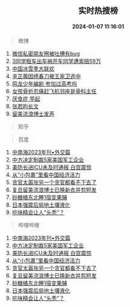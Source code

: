 <div align="center"><h2>实时热搜榜</h2><h4>2024-01-07 11:16:01</h4></div>

> 微博  

1. [微信私密朋友圈被吐槽有bug](https://s.weibo.com/weibo?q=%23%E5%BE%AE%E4%BF%A1%E7%A7%81%E5%AF%86%E6%9C%8B%E5%8F%8B%E5%9C%88%E8%A2%AB%E5%90%90%E6%A7%BD%E6%9C%89bug%23&t=31&band_rank=1&Refer=top)<br />
2. [3同学租车出车祸开车同学遭索赔59万](https://s.weibo.com/weibo?q=%233%E5%90%8C%E5%AD%A6%E7%A7%9F%E8%BD%A6%E5%87%BA%E8%BD%A6%E7%A5%B8%E5%BC%80%E8%BD%A6%E5%90%8C%E5%AD%A6%E9%81%AD%E7%B4%A2%E8%B5%9459%E4%B8%87%23&t=31&band_rank=2&Refer=top)<br />
3. [中国冰雪季大联欢](https://s.weibo.com/weibo?q=%23%E4%B8%AD%E5%9B%BD%E5%86%B0%E9%9B%AA%E5%AD%A3%E5%A4%A7%E8%81%94%E6%AC%A2%23&t=31&band_rank=3&Refer=top)<br />
4. [辛芷蕾因绣春刀被王家卫选中](https://s.weibo.com/weibo?q=%23%E8%BE%9B%E8%8A%B7%E8%95%BE%E5%9B%A0%E7%BB%A3%E6%98%A5%E5%88%80%E8%A2%AB%E7%8E%8B%E5%AE%B6%E5%8D%AB%E9%80%89%E4%B8%AD%23&t=31&band_rank=4&Refer=top)<br />
5. [鸣龙少年编剧 参加过高考吗](https://s.weibo.com/weibo?q=%E9%B8%A3%E9%BE%99%E5%B0%91%E5%B9%B4%E7%BC%96%E5%89%A7%20%E5%8F%82%E5%8A%A0%E8%BF%87%E9%AB%98%E8%80%83%E5%90%97&t=31&band_rank=5&Refer=top)<br />
6. [女孩骨折忍痛赶飞机邻座是骨科主任](https://s.weibo.com/weibo?q=%23%E5%A5%B3%E5%AD%A9%E9%AA%A8%E6%8A%98%E5%BF%8D%E7%97%9B%E8%B5%B6%E9%A3%9E%E6%9C%BA%E9%82%BB%E5%BA%A7%E6%98%AF%E9%AA%A8%E7%A7%91%E4%B8%BB%E4%BB%BB%23&t=31&band_rank=6&Refer=top)<br />
7. [厌食症 早起](https://s.weibo.com/weibo?q=%E5%8E%8C%E9%A3%9F%E7%97%87%20%E6%97%A9%E8%B5%B7&t=31&band_rank=7&Refer=top)<br />
8. [张若昀长文](https://s.weibo.com/weibo?q=%E5%BC%A0%E8%8B%A5%E6%98%80%E9%95%BF%E6%96%87&t=31&band_rank=8&Refer=top)<br />
9. [留美流浪博士发声](https://s.weibo.com/weibo?q=%23%E7%95%99%E7%BE%8E%E6%B5%81%E6%B5%AA%E5%8D%9A%E5%A3%AB%E5%8F%91%E5%A3%B0%23&t=31&band_rank=9&Refer=top)<br />

> 知乎  


> 百度  

1. [中南海2023年刊•外交篇](https://www.baidu.com/s?wd=%E4%B8%AD%E5%8D%97%E6%B5%B72023%E5%B9%B4%E5%88%8A%E2%80%A2%E5%A4%96%E4%BA%A4%E7%AF%87&sa=fyb_news&rsv_dl=fyb_news)<br />
2. [中方决定制裁5家美国军工企业](https://www.baidu.com/s?wd=%E4%B8%AD%E6%96%B9%E5%86%B3%E5%AE%9A%E5%88%B6%E8%A3%815%E5%AE%B6%E7%BE%8E%E5%9B%BD%E5%86%9B%E5%B7%A5%E4%BC%81%E4%B8%9A&sa=fyb_news&rsv_dl=fyb_news)<br />
3. [美防长进ICU未及时通报 白宫震惊](https://www.baidu.com/s?wd=%E7%BE%8E%E9%98%B2%E9%95%BF%E8%BF%9BICU%E6%9C%AA%E5%8F%8A%E6%97%B6%E9%80%9A%E6%8A%A5+%E7%99%BD%E5%AE%AB%E9%9C%87%E6%83%8A&sa=fyb_news&rsv_dl=fyb_news)<br />
4. [从“小包裹”里看中国经济活力](https://www.baidu.com/s?wd=%E4%BB%8E%E2%80%9C%E5%B0%8F%E5%8C%85%E8%A3%B9%E2%80%9D%E9%87%8C%E7%9C%8B%E4%B8%AD%E5%9B%BD%E7%BB%8F%E6%B5%8E%E6%B4%BB%E5%8A%9B&sa=fyb_news&rsv_dl=fyb_news)<br />
5. [贪官太嚣张另一个贪官都看不下去了](https://www.baidu.com/s?wd=%E8%B4%AA%E5%AE%98%E5%A4%AA%E5%9A%A3%E5%BC%A0%E5%8F%A6%E4%B8%80%E4%B8%AA%E8%B4%AA%E5%AE%98%E9%83%BD%E7%9C%8B%E4%B8%8D%E4%B8%8B%E5%8E%BB%E4%BA%86&sa=fyb_news&rsv_dl=fyb_news)<br />
6. [复旦留美流浪博士已换新衣并剪短发](https://www.baidu.com/s?wd=%E5%A4%8D%E6%97%A6%E7%95%99%E7%BE%8E%E6%B5%81%E6%B5%AA%E5%8D%9A%E5%A3%AB%E5%B7%B2%E6%8D%A2%E6%96%B0%E8%A1%A3%E5%B9%B6%E5%89%AA%E7%9F%AD%E5%8F%91&sa=fyb_news&rsv_dl=fyb_news)<br />
7. [砂糖橘东北睡1宿变果脯](https://www.baidu.com/s?wd=%E7%A0%82%E7%B3%96%E6%A9%98%E4%B8%9C%E5%8C%97%E7%9D%A11%E5%AE%BF%E5%8F%98%E6%9E%9C%E8%84%AF&sa=fyb_news&rsv_dl=fyb_news)<br />
8. [日本强震后局地土壤液化](https://www.baidu.com/s?wd=%E6%97%A5%E6%9C%AC%E5%BC%BA%E9%9C%87%E5%90%8E%E5%B1%80%E5%9C%B0%E5%9C%9F%E5%A3%A4%E6%B6%B2%E5%8C%96&sa=fyb_news&rsv_dl=fyb_news)<br />
9. [吃味精会让人“头秃”？](https://www.baidu.com/s?wd=%E5%90%83%E5%91%B3%E7%B2%BE%E4%BC%9A%E8%AE%A9%E4%BA%BA%E2%80%9C%E5%A4%B4%E7%A7%83%E2%80%9D%EF%BC%9F&sa=fyb_news&rsv_dl=fyb_news)<br />

> 哔哩哔哩  

1. [中南海2023年刊•外交篇](https://www.baidu.com/s?wd=%E4%B8%AD%E5%8D%97%E6%B5%B72023%E5%B9%B4%E5%88%8A%E2%80%A2%E5%A4%96%E4%BA%A4%E7%AF%87&sa=fyb_news&rsv_dl=fyb_news)<br />
2. [中方决定制裁5家美国军工企业](https://www.baidu.com/s?wd=%E4%B8%AD%E6%96%B9%E5%86%B3%E5%AE%9A%E5%88%B6%E8%A3%815%E5%AE%B6%E7%BE%8E%E5%9B%BD%E5%86%9B%E5%B7%A5%E4%BC%81%E4%B8%9A&sa=fyb_news&rsv_dl=fyb_news)<br />
3. [美防长进ICU未及时通报 白宫震惊](https://www.baidu.com/s?wd=%E7%BE%8E%E9%98%B2%E9%95%BF%E8%BF%9BICU%E6%9C%AA%E5%8F%8A%E6%97%B6%E9%80%9A%E6%8A%A5+%E7%99%BD%E5%AE%AB%E9%9C%87%E6%83%8A&sa=fyb_news&rsv_dl=fyb_news)<br />
4. [从“小包裹”里看中国经济活力](https://www.baidu.com/s?wd=%E4%BB%8E%E2%80%9C%E5%B0%8F%E5%8C%85%E8%A3%B9%E2%80%9D%E9%87%8C%E7%9C%8B%E4%B8%AD%E5%9B%BD%E7%BB%8F%E6%B5%8E%E6%B4%BB%E5%8A%9B&sa=fyb_news&rsv_dl=fyb_news)<br />
5. [贪官太嚣张另一个贪官都看不下去了](https://www.baidu.com/s?wd=%E8%B4%AA%E5%AE%98%E5%A4%AA%E5%9A%A3%E5%BC%A0%E5%8F%A6%E4%B8%80%E4%B8%AA%E8%B4%AA%E5%AE%98%E9%83%BD%E7%9C%8B%E4%B8%8D%E4%B8%8B%E5%8E%BB%E4%BA%86&sa=fyb_news&rsv_dl=fyb_news)<br />
6. [复旦留美流浪博士已换新衣并剪短发](https://www.baidu.com/s?wd=%E5%A4%8D%E6%97%A6%E7%95%99%E7%BE%8E%E6%B5%81%E6%B5%AA%E5%8D%9A%E5%A3%AB%E5%B7%B2%E6%8D%A2%E6%96%B0%E8%A1%A3%E5%B9%B6%E5%89%AA%E7%9F%AD%E5%8F%91&sa=fyb_news&rsv_dl=fyb_news)<br />
7. [砂糖橘东北睡1宿变果脯](https://www.baidu.com/s?wd=%E7%A0%82%E7%B3%96%E6%A9%98%E4%B8%9C%E5%8C%97%E7%9D%A11%E5%AE%BF%E5%8F%98%E6%9E%9C%E8%84%AF&sa=fyb_news&rsv_dl=fyb_news)<br />
8. [日本强震后局地土壤液化](https://www.baidu.com/s?wd=%E6%97%A5%E6%9C%AC%E5%BC%BA%E9%9C%87%E5%90%8E%E5%B1%80%E5%9C%B0%E5%9C%9F%E5%A3%A4%E6%B6%B2%E5%8C%96&sa=fyb_news&rsv_dl=fyb_news)<br />
9. [吃味精会让人“头秃”？](https://www.baidu.com/s?wd=%E5%90%83%E5%91%B3%E7%B2%BE%E4%BC%9A%E8%AE%A9%E4%BA%BA%E2%80%9C%E5%A4%B4%E7%A7%83%E2%80%9D%EF%BC%9F&sa=fyb_news&rsv_dl=fyb_news)<br />
